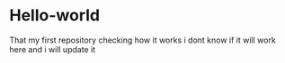 # Hello-world
That my first repository
checking how it works
i dont know if it will work here and i will update it

